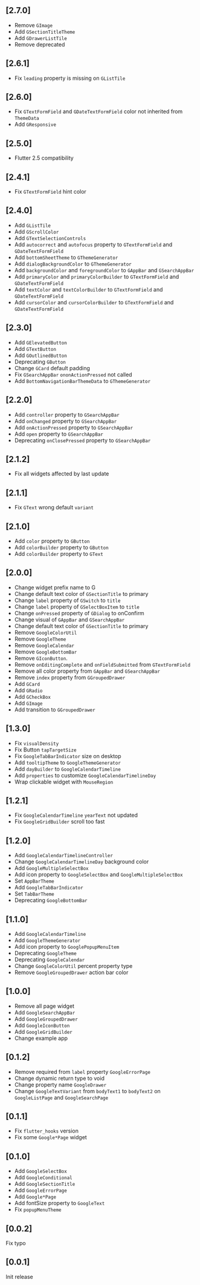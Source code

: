 ## [2.7.0]

- Remove `GImage`
- Add `GSectionTitleTheme`
- Add `GDrawerListTile`
- Remove deprecated

## [2.6.1]

- Fix `leading` property is missing on `GListTile`

## [2.6.0]

- Fix `GTextFormField` and `GDateTextFormField` color not inherited from `ThemeData`
- Add `GResponsive`

## [2.5.0]

- Flutter 2.5 compatibility

## [2.4.1]

- Fix `GTextFormField` hint color

## [2.4.0]

- Add `GListTile`
- Add `GScrollColor`
- Add `GTextSelectionControls`
- Add `autocorrect` and `autofocus` property to `GTextFormField` and `GDateTextFormField`
- Add `bottomSheetTheme` to `GThemeGenerator`
- Add `dialogBackgroundColor` to `GThemeGenerator`
- Add `backgroundColor` and `foregroundColor` to `GAppBar` and `GSearchAppBar`
- Add `primaryColor` and `primaryColorBuilder` to `GTextFormField` and `GDateTextFormField`
- Add `textColor` and `textColorBuilder` to `GTextFormField` and `GDateTextFormField`
- Add `cursorColor` and `cursorColorBuilder` to `GTextFormField` and `GDateTextFormField`

## [2.3.0]

- Add `GElevatedButton`
- Add `GTextButton`
- Add `GOutlinedButton`
- Deprecating `GButton`
- Change `GCard` default padding
- Fix `GSearchAppBar` `ononActionPressed` not called
- Add `BottomNavigationBarThemeData` to `GThemeGenerator`

## [2.2.0]

- Add `controller` property to `GSearchAppBar`
- Add `onChanged` property to `GSearchAppBar`
- Add `onActionPressed` property to `GSearchAppBar`
- Add `open` property to `GSearchAppBar`
- Deprecating `onClosePressed` property to `GSearchAppBar`

## [2.1.2]

- Fix all widgets affected by last update

## [2.1.1]

- Fix `GText` wrong default `variant`

## [2.1.0]

- Add `color` property to `GButton`
- Add `colorBuilder` property to `GButton`
- Add `colorBuilder` property to `GText`

## [2.0.0]

- Change widget prefix name to G
- Change default text color of `GSectionTitle` to primary
- Change `label` property of `GSwitch` to `title`
- Change `label` property of `GSelectBoxItem` to `title`
- Change `onPressed` property of `GDialog` to onConfirm
- Change visual of `GAppBar` and `GSearchAppBar`
- Change default text color of `GSectionTitle` to primary
- Remove `GoogleColorUtil`
- Remove `GoogleTheme`
- Remove `GoogleCalendar`
- Remove `GoogleBottomBar`
- Remove `GIconButton`.
- Remove `onEditingComplete` and `onFieldSubmitted` from `GTextFormField`
- Remove all color property from `GAppBar` and `GSearchAppBar`
- Remove `index` property from `GGroupedDrawer`
- Add `GCard`
- Add `GRadio`
- Add `GCheckBox`
- Add `GImage`
- Add transition to `GGroupedDrawer`

## [1.3.0]

- Fix `visualDensity`
- Fix Button `tapTargetSize`
- Fix `GoogleTabBarIndicator` size on desktop
- Add `tooltipTheme` to `GoogleThemeGenerator`
- Add `dayBuilder` to `GoogleCalendarTimeline`
- Add `properties` to customize `GoogleCalendarTimelineDay`
- Wrap clickable widget with `MouseRegion`

## [1.2.1]

- Fix `GoogleCalendarTimeline` `yearText` not updated
- Fix `GoogleGridBuilder` scroll too fast

## [1.2.0]

- Add `GoogleCalendarTimelineController`
- Change `GoogleCalendarTimelineDay` background color
- Add `GoogleMultipleSelectBox`
- Add icon property to `GoogleSelectBox` and `GoogleMultipleSelectBox`
- Set `AppBarTheme`
- Add `GoogleTabBarIndicator`
- Set `TabBarTheme`
- Deprecating `GoogleBottomBar`

## [1.1.0]

- Add `GoogleCalendarTimeline`
- Add `GoogleThemeGenerator`
- Add icon property to `GooglePopupMenuItem`
- Deprecating `GoogleTheme`
- Deprecating `GoogleCalendar`
- Change `GoogleColorUtil` percent property type
- Remove `GoogleGroupedDrawer` action bar color

## [1.0.0]

- Remove all page widget
- Add `GoogleSearchAppBar`
- Add `GoogleGroupedDrawer`
- Add `GoogleIconButton`
- Add `GoogleGridBuilder`
- Change example app

## [0.1.2]

- Remove required from `label` property `GoogleErrorPage`
- Change dynamic return type to void
- Change property name `GoogleDrawer`
- Change `GoogleTextVariant` from `bodyText1` to `bodyText2` on `GoogleListPage` and `GoogleSearchPage`

## [0.1.1]

- Fix `flutter_hooks` version
- Fix some `Google*Page` widget

## [0.1.0]

- Add `GoogleSelectBox`
- Add `GoogleConditional`
- Add `GoogleSectionTitle`
- Add `GoogleErrorPage`
- Add `Google*Page`
- Add fontSize property to `GoogleText`
- Fix `popupMenuTheme`

## [0.0.2]

Fix typo

## [0.0.1]

Init release
